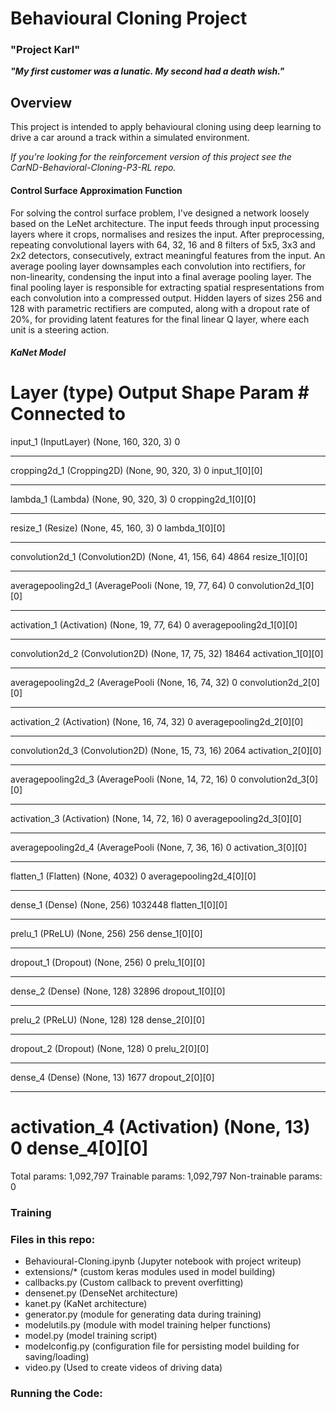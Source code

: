# Behavioural Cloning Project
### "Project Karl"
*__"My first customer was a lunatic. My second had a death wish."__*

## Overview
This project is intended to apply behavioural cloning using deep learning to drive a car around a track within a simulated environment.

*If you're looking for the reinforcement version of this project see the CarND-Behavioral-Cloning-P3-RL repo.*

#### Control Surface Approximation Function
For solving the control surface problem, I've designed a network loosely based on the LeNet architecture. The input feeds through 
input processing layers where it crops, normalises and resizes the input.  After preprocessing, repeating convolutional layers with 64, 
32, 16 and 8 filters of 5x5, 3x3 and 2x2 detectors, consecutively, extract meaningful features from the input.  An average pooling layer 
downsamples each convolution into rectifiers, for non-linearity, condensing the input into a final average pooling layer. The final 
pooling layer is responsible for extracting spatial respresentations from each convolution into a compressed output.  Hidden layers of 
sizes 256 and 128 with parametric rectifiers are computed, along with a dropout rate of 20%, for providing latent features for the final
linear Q layer, where each unit is a steering action.

##### KaNet Model

Layer (type)                     Output Shape          Param #     Connected to
====================================================================================================
input_1 (InputLayer)             (None, 160, 320, 3)   0
____________________________________________________________________________________________________
cropping2d_1 (Cropping2D)        (None, 90, 320, 3)    0           input_1[0][0]
____________________________________________________________________________________________________
lambda_1 (Lambda)                (None, 90, 320, 3)    0           cropping2d_1[0][0]
____________________________________________________________________________________________________
resize_1 (Resize)                (None, 45, 160, 3)    0           lambda_1[0][0]
____________________________________________________________________________________________________
convolution2d_1 (Convolution2D)  (None, 41, 156, 64)   4864        resize_1[0][0]
____________________________________________________________________________________________________
averagepooling2d_1 (AveragePooli (None, 19, 77, 64)    0           convolution2d_1[0][0]
____________________________________________________________________________________________________
activation_1 (Activation)        (None, 19, 77, 64)    0           averagepooling2d_1[0][0]
____________________________________________________________________________________________________
convolution2d_2 (Convolution2D)  (None, 17, 75, 32)    18464       activation_1[0][0]
____________________________________________________________________________________________________
averagepooling2d_2 (AveragePooli (None, 16, 74, 32)    0           convolution2d_2[0][0]
____________________________________________________________________________________________________
activation_2 (Activation)        (None, 16, 74, 32)    0           averagepooling2d_2[0][0]
____________________________________________________________________________________________________
convolution2d_3 (Convolution2D)  (None, 15, 73, 16)    2064        activation_2[0][0]
____________________________________________________________________________________________________
averagepooling2d_3 (AveragePooli (None, 14, 72, 16)    0           convolution2d_3[0][0]
____________________________________________________________________________________________________
activation_3 (Activation)        (None, 14, 72, 16)    0           averagepooling2d_3[0][0]
____________________________________________________________________________________________________
averagepooling2d_4 (AveragePooli (None, 7, 36, 16)     0           activation_3[0][0]
____________________________________________________________________________________________________
flatten_1 (Flatten)              (None, 4032)          0           averagepooling2d_4[0][0]
____________________________________________________________________________________________________
dense_1 (Dense)                  (None, 256)           1032448     flatten_1[0][0]
____________________________________________________________________________________________________
prelu_1 (PReLU)                  (None, 256)           256         dense_1[0][0]
____________________________________________________________________________________________________
dropout_1 (Dropout)              (None, 256)           0           prelu_1[0][0]
____________________________________________________________________________________________________
dense_2 (Dense)                  (None, 128)           32896       dropout_1[0][0]
____________________________________________________________________________________________________
prelu_2 (PReLU)                  (None, 128)           128         dense_2[0][0]
____________________________________________________________________________________________________
dropout_2 (Dropout)              (None, 128)           0           prelu_2[0][0]
____________________________________________________________________________________________________
dense_4 (Dense)                  (None, 13)            1677        dropout_2[0][0]
____________________________________________________________________________________________________
activation_4 (Activation)        (None, 13)            0           dense_4[0][0]
====================================================================================================
Total params: 1,092,797
Trainable params: 1,092,797
Non-trainable params: 0

### Training

### Files in this repo:
 - Behavioural-Cloning.ipynb (Jupyter notebook with project writeup)
 - extensions/* (custom keras modules used in model building)
 - callbacks.py (Custom callback to prevent overfitting)
 - densenet.py (DenseNet architecture)
 - kanet.py (KaNet architecture)
 - generator.py (module for generating data during training)
 - modelutils.py (module with model training helper functions)
 - model.py (model training script)
 - modelconfig.py (configuration file for persisting model building for saving/loading)
 - video.py (Used to create videos of driving data)

### Running the Code:



